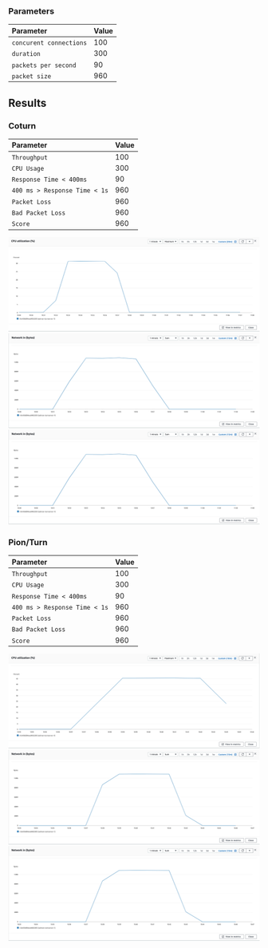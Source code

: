 
### Parameters

| Parameter | Value                |
| :-------- |:------------------------- |
| `concurent connections` | 100 |
| `duration` | 300 |
| `packets per second` | 90 |
| `packet size` | 960 |

## Results

### Coturn
| Parameter | Value                |
| :-------- |:------------------------- |
| `Throughput` | 100 |
| `CPU Usage` | 300 |
| `Response Time < 400ms` | 90 |
| `400 ms > Response Time < 1s` | 960 |
| `Packet Loss` | 960 |
| `Bad Packet Loss` | 960 |
| `Score` | 960 |



![CPU](coturn/cpu.png)
![Network In (Bytes)](coturn/network-in.png)
![Network Out (Bytes)](coturn/network-in.png)

### Pion/Turn
| Parameter | Value                |
| :-------- |:------------------------- |
| `Throughput` | 100 |
| `CPU Usage` | 300 |
| `Response Time < 400ms` | 90 |
| `400 ms > Response Time < 1s` | 960 |
| `Packet Loss` | 960 |
| `Bad Packet Loss` | 960 |
| `Score` | 960 |

![CPU](pion/cpu.png)
![Network In (Bytes)](pion/network-in.png)
![Network Out (Bytes)](pion/network-in.png)
